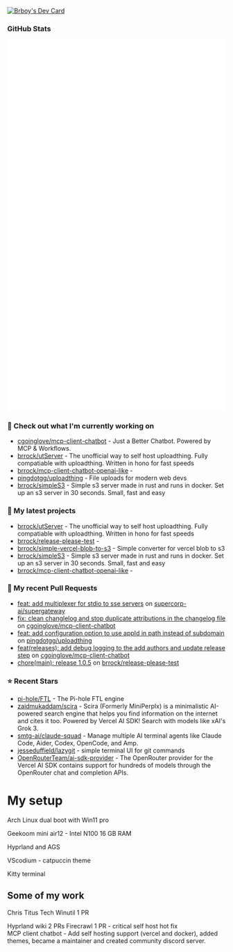 <a href="https://app.daily.dev/brboy"><img src="https://api.daily.dev/devcards/v2/4Od30842NXiIC3it6dfHG.png?r=60c&type=default" width="356" alt="Brboy's Dev Card"/></a>
### GitHub Stats

<p align="left"><img src="https://raw.githubusercontent.com/brrock/brrock/main/github-metrics.svg" /></p>

### 👷 Check out what I'm currently working on

- [cgoinglove/mcp-client-chatbot](https://github.com/cgoinglove/mcp-client-chatbot) - Just a Better Chatbot. Powered by MCP &amp; Workflows.
- [brrock/utServer](https://github.com/brrock/utServer) - The unofficial way to self host uploadthing. Fully compatiable with uploadthing. Written in hono for fast speeds
- [brrock/mcp-client-chatbot-openai-like](https://github.com/brrock/mcp-client-chatbot-openai-like) - 
- [pingdotgg/uploadthing](https://github.com/pingdotgg/uploadthing) - File uploads for modern web devs
- [brrock/simpleS3](https://github.com/brrock/simpleS3) - Simple s3 server made in rust and runs in docker. Set up an s3 server in 30 seconds. Small, fast and easy
### 🌱 My latest projects

- [brrock/utServer](https://github.com/brrock/utServer) - The unofficial way to self host uploadthing. Fully compatiable with uploadthing. Written in hono for fast speeds
- [brrock/release-please-test](https://github.com/brrock/release-please-test) - 
- [brrock/simple-vercel-blob-to-s3](https://github.com/brrock/simple-vercel-blob-to-s3) - Simple converter for vercel blob to s3 
- [brrock/simpleS3](https://github.com/brrock/simpleS3) - Simple s3 server made in rust and runs in docker. Set up an s3 server in 30 seconds. Small, fast and easy
- [brrock/mcp-client-chatbot-openai-like](https://github.com/brrock/mcp-client-chatbot-openai-like) - 
### 🔨 My recent Pull Requests

- [feat: add multiplexer for stdio to sse servers](https://github.com/supercorp-ai/supergateway/pull/89) on [supercorp-ai/supergateway](https://github.com/supercorp-ai/supergateway)
- [fix: clean changlelog and stop duplicate attributions in the changelog file](https://github.com/cgoinglove/mcp-client-chatbot/pull/119) on [cgoinglove/mcp-client-chatbot](https://github.com/cgoinglove/mcp-client-chatbot)
- [feat: add configuration option to use appId in path instead of subdomain](https://github.com/pingdotgg/uploadthing/pull/1211) on [pingdotgg/uploadthing](https://github.com/pingdotgg/uploadthing)
- [feat(releases): add debug logging to the add authors and update release step](https://github.com/cgoinglove/mcp-client-chatbot/pull/105) on [cgoinglove/mcp-client-chatbot](https://github.com/cgoinglove/mcp-client-chatbot)
- [chore(main): release 1.0.5](https://github.com/brrock/release-please-test/pull/10) on [brrock/release-please-test](https://github.com/brrock/release-please-test)
### ⭐ Recent Stars

- [pi-hole/FTL](https://github.com/pi-hole/FTL) - The Pi-hole FTL engine
- [zaidmukaddam/scira](https://github.com/zaidmukaddam/scira) - Scira (Formerly MiniPerplx) is a minimalistic AI-powered search engine that helps you find information on the internet and cites it too. Powered by Vercel AI SDK! Search with models like xAI&#39;s Grok 3.
- [smtg-ai/claude-squad](https://github.com/smtg-ai/claude-squad) - Manage multiple AI terminal agents like Claude Code, Aider, Codex, OpenCode, and Amp.
- [jesseduffield/lazygit](https://github.com/jesseduffield/lazygit) - simple terminal UI for git commands
- [OpenRouterTeam/ai-sdk-provider](https://github.com/OpenRouterTeam/ai-sdk-provider) - The OpenRouter provider for the Vercel AI SDK contains support for hundreds of models through the OpenRouter chat and completion APIs.
# My setup

Arch Linux dual boot with Win11 pro

Geekoom mini air12 - Intel N100 16 GB RAM

Hyprland and AGS 

VScodium - catpuccin theme

Kitty terminal

## Some of my work

Chris Titus Tech Winutil 1 PR

Hyprland wiki 2 PRs
Firecrawl 1 PR - critical self host hot fix <br/>
MCP client chatbot - Add self hosting support (vercel and docker), added themes, became a maintainer and created community discord server.
